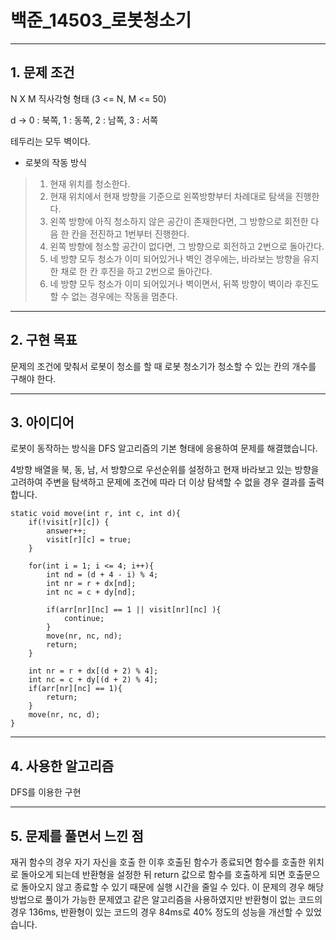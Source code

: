 # 백준_14503_로봇청소기
***

## 1. 문제 조건

N X M 직사각형 형태 (3 <= N, M <= 50)

d -> 0 : 북쪽, 1 : 동쪽, 2 : 남쪽, 3 : 서쪽

테두리는 모두 벽이다.

- 로봇의 작동 방식

> 1. 현재 위치를 청소한다.
> 2. 현재 위치에서 현재 방향을 기준으로 왼쪽방향부터 차례대로 탐색을 진행한다.
>   1. 왼쪽 방향에 아직 청소하지 않은 공간이 존재한다면, 그 방향으로 회전한 다음 한 칸을 전진하고 1번부터 진행한다.
>   2. 왼쪽 방향에 청소할 공간이 없다면, 그 방향으로 회전하고 2번으로 돌아간다.
>   3. 네 방향 모두 청소가 이미 되어있거나 벽인 경우에는, 바라보는 방향을 유지한 채로 한 칸 후진을 하고 2번으로 돌아간다.
>   4. 네 방향 모두 청소가 이미 되어있거나 벽이면서, 뒤쪽 방향이 벽이라 후진도 할 수 없는 경우에는 작동을 멈춘다.
***

## 2. 구현 목표

문제의 조건에 맞춰서 로봇이 청소를 할 때 로봇 청소기가 청소할 수 있는 칸의 개수를 구해야 한다.

***

## 3. 아이디어

로봇이 동작하는 방식을 DFS 알고리즘의 기본 형태에 응용하여 문제를 해결했습니다.

4방향 배열을 북, 동, 남, 서 방향으로 우선순위를 설정하고 현재 바라보고 있는 방향을 고려하여 주변을 탐색하고 문제에 조건에 따라 더 이상 탐색할 수 없을 경우 결과를 출력합니다.

```
static void move(int r, int c, int d){
    if(!visit[r][c]) {
        answer++;
        visit[r][c] = true;
    }

    for(int i = 1; i <= 4; i++){
        int nd = (d + 4 - i) % 4;
        int nr = r + dx[nd];
        int nc = c + dy[nd];

        if(arr[nr][nc] == 1 || visit[nr][nc] ){
            continue;
        }
        move(nr, nc, nd);
        return;
    }

    int nr = r + dx[(d + 2) % 4];
    int nc = c + dy[(d + 2) % 4];
    if(arr[nr][nc] == 1){
        return;
    }
    move(nr, nc, d);
}
```



***

## 4. 사용한 알고리즘

DFS를 이용한 구현

***

## 5. 문제를 풀면서 느낀 점

재귀 함수의 경우 자기 자신을 호출 한 이후 호출된 함수가 종료되면 함수를 호출한 위치로 돌아오게 되는데
반환형을 설정한 뒤 return 값으로 함수를 호출하게 되면 호출문으로 돌아오지 않고 종료할 수 있기 때문에 실행 시간을 줄일 수 있다.
이 문제의 경우 해당 방법으로 풀이가 가능한 문제였고 같은 알고리즘을 사용하였지만 반환형이 없는 코드의 경우 136ms, 반환형이 있는 코드의 경우 84ms로 40% 정도의 성능을 개선할 수 있었습니다.